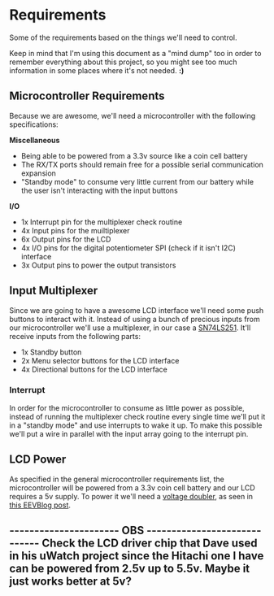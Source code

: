 # Requirements

Some of the requirements based on the things we'll need to control.

Keep in mind that I'm using this document as a "mind dump" too in order to remember everything about this project, so you might see too much information in some places where it's not needed. **:)**


## Microcontroller Requirements

Because we are awesome, we'll need a microcontroller with the following specifications:

**Miscellaneous**

  - Being able to be powered from a 3.3v source like a coin cell battery
  - The RX/TX ports should remain free for a possible serial communication expansion
  - "Standby mode" to consume very little current from our battery while the user isn't interacting with the input buttons

**I/O**

  - 1x Interrupt pin for the multiplexer check routine
  - 4x Input pins for the muiltiplexer
  - 6x Output pins for the LCD
  - 4x I/O pins for the digital potentiometer SPI (check if it isn't I2C) interface
  - 3x Output pins to power the output transistors


## Input Multiplexer

Since we are going to have a awesome LCD interface we'll need some push buttons to interact with it. Instead of using a bunch of precious inputs from our microcontroller we'll use a multiplexer, in our case a [SN74LS251](datasheet-link). It'll receive inputs from the following parts:

  - 1x Standby button
  - 2x Menu selector buttons for the LCD interface
  - 4x Directional buttons for the LCD interface

### Interrupt

In order for the microcontroller to consume as little power as possible, instead of running the multiplexer check routine every single time we'll put it in a "standby mode" and use interrupts to wake it up. To make this possible we'll put a wire in parallel with the input array going to the interrupt pin.


## LCD Power

As specified in the general microcontroller requirements list, the microcontroller will be powered from a 3.3v coin cell battery and our LCD requires a 5v supply. To power it we'll need a [voltage doubler](link-to-wikipedia-here), as seen in [this EEVBlog post](link-to-post-here).

---------------------- OBS -----------------------------
Check the LCD driver chip that Dave used in his uWatch project since the Hitachi one I have can be powered from 2.5v up to 5.5v. Maybe it just works better at 5v?
--------------------------------------------------------
